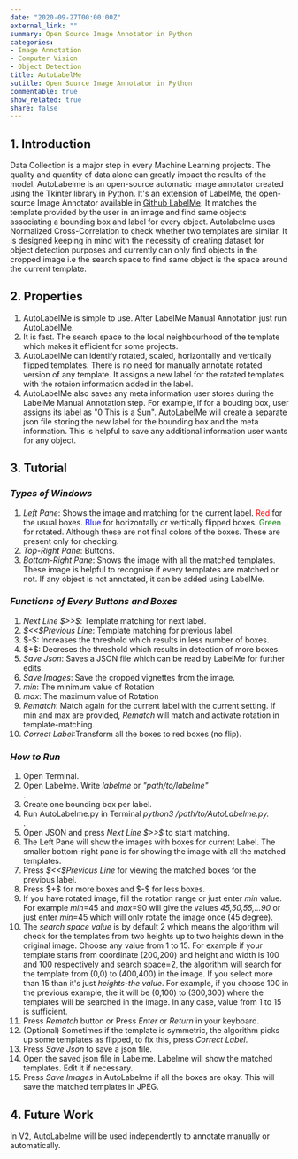 ```yaml
---
date: "2020-09-27T00:00:00Z"
external_link: ""
summary: Open Source Image Annotator in Python
categories:
- Image Annotation
- Computer Vision
- Object Detection
title: AutoLabelMe
sutitle: Open Source Image Annotator in Python
commentable: true
show_related: true
share: false
---
```



## 1. Introduction

Data Collection is a major step in every Machine Learning
projects. The quality and quantity of data alone can
greatly impact the results of the model.
AutoLabelme is an open-source automatic image annotator created using the Tkinter library in Python.
It's an extension of LabelMe, the open-source Image Annotator available in
[Github LabelMe](https://github.com/wkentaro/labelme). It matches the template provided by the user in an image and find same objects
associating a bounding box and label for every object.
Autolabelme uses Normalized Cross-Correlation to check whether two templates are
similar. It is designed keeping in mind with the necessity of creating dataset
for object detection purposes and currently can only find objects in the cropped
image i.e the search space to find same object is the space around the current
template.

## 2. Properties

<ol>
<li>AutoLabelMe is simple to use. After LabelMe Manual Annotation just run AutoLabelMe.</li>
<li> It is fast. The search space to the local neighbourhood of the template
	which makes it efficient for some projects.</li>
<li> AutoLabelMe can identify rotated, scaled, horizontally and
	vertically flipped templates. There is no need for manually annotate
	rotated version of any template. It assigns a new label for the rotated
	templates with the rotaion information added in the label.</li>
<li>AutoLabelMe also saves any meta information user stores during the LabelMe Manual Annotation
	step.
	For example, if for a bouding box, user assigns its label as "0 This is a Sun".
	AutoLabelMe will create a separate json file storing the new label for the
	bounding box and the meta information. This is helpful to save any additional
	information user wants for any object.</li>
</ol>

## 3. Tutorial


### *Types of Windows*

<ol>
	<li><i>Left Pane</i>: Shows the image and matching for the current label.
		<span style="color:red" ;>Red</span> for the usual boxes. <span style="color:blue"
			;>Blue</span>
		for horizontally or vertically flipped boxes.
		<span style="color:green" ;>Green</span> for rotated. Although these
		are not final colors of the boxes. These are present only for checking.</li>
	<li>
		<i>Top-Right Pane</i>: Buttons.
	</li>
	<li>
		<i>Bottom-Right Pane</i>: Shows the image with all the matched templates.
		These image is helpful to recognise if every templates are matched or not.
		If any object is not annotated, it can be added using LabelMe.
	</li>
</ol>


### *Functions of Every Buttons and Boxes*

<ol>
	<li>
		<i>Next Line $>>$</i>: Template matching for next label.
	</li>
	<li>
		<i> $<<$Previous Line</i>: Template matching for previous label. </li> <li>
				$-$: Increases the threshold which results in less number of boxes.
	</li>
	<li>
		$+$: Decreses the threshold which results in detection of more boxes.
	</li>
	<li>
		<i>Save Json</i>: Saves a JSON file which can be read by LabelMe for further edits.
	</li>
	<li>
		<i>Save Images</i>: Save the cropped vignettes from the image.
	</li>
	<li>
		<i>min</i>: The minimum value of Rotation
	</li>
	<li>
		<i>max</i>: The maximum value of Rotation
	</li>
	<li>
		<i>Rematch</i>: Match again for the current label with the current setting. If min and max
		are provided, <i>Rematch</i> will match and activate rotation in template-matching.
	</li>
	<li>
		<i>Correct Label</i>:Transform all the boxes to red boxes (no flip).
	</li>
</ol>

### *How to Run*

<ol>
	<li> Open Terminal.</li>
	<li> Open Labelme. Write <i>labelme</i> or <i>"path/to/labelme"</i></li>.
	<li> Create one bounding box per label.</li>
	<li> Run AutoLabelme.py in Terminal <i>python3 /path/to/AutoLabelme.py.</i></li>.
	<li> Open JSON and press <i>Next Line $>>$</i> to start matching.</li>
	<li> The Left Pane will show the images with boxes for current Label. The smaller bottom-right
		pane is for showing the image with all the matched templates.</li>
	<li> Press <i> $<<$Previous Line</i> for viewing the matched boxes for the previous label. </li>
				<li>Press $+$ for more boxes and $-$ for less boxes.</li>
	<li>If you have rotated image, fill the rotation range or just enter
		<i>min</i> value. For example <i>min</i>=45 and <i>max</i>=90 will give the values
		<i>45,50,55,...90</i> or just enter <i>min</i>=45 which will only rotate the image once (45
		degree).</li>
	<li>The <i>search space value</i> is by default 2 which means the algorithm will check
		for the templates from two heights up to two heights down in the original image.
		Choose any value from 1 to 15. For example if your template starts from coordinate
		(200,200) and height and width is 100 and 100 respectively and search space=2,
		the algorithm will search for the template from (0,0) to (400,400) in the image.
		If you select more than 15 than it's just <i>heights-the value</i>. For example,
		if you choose 100 in the previous example, the it will be (0,100) to (300,300)
		where the templates will be searched in the image. In any case, value from 1 to 15 is
		sufficient.</li>
	<li>Press <i>Rematch</i> button or Press <i>Enter</i> or <i>Return</i> in your keyboard.</li>
	<li>(Optional) Sometimes if the template is symmetric, the algorithm picks up some templates as
		flipped,
		to fix this, press <i>Correct Label</i>.</li>
	<li>Press <i>Save Json</i> to save a json file.</li>
	<li> Open the saved json file in Labelme. Labelme will show the matched templates. Edit it if
		necessary.</li>
	<li>Press <i>Save Images</i> in AutoLabelme if all the boxes are okay. This will save the
		matched templates in JPEG.</li>
</ol>

## 4. Future Work

In V2, AutoLabelme will be used independently to annotate manually or automatically.

